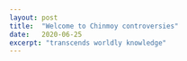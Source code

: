 ```yaml
---
layout: post
title:  "Welcome to Chinmoy controversies"
date:   2020-06-25
excerpt: "transcends worldly knowledge"
---
```


